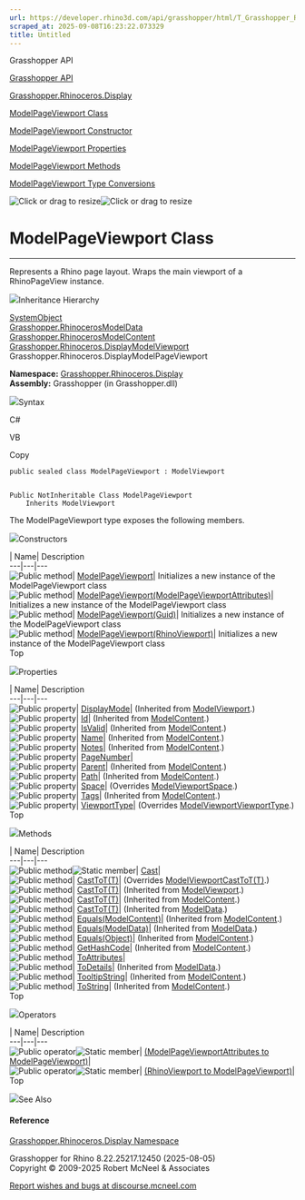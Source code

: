 ```yaml
---
url: https://developer.rhino3d.com/api/grasshopper/html/T_Grasshopper_Rhinoceros_Display_ModelPageViewport.htm
scraped_at: 2025-09-08T16:23:22.073329
title: Untitled
---
```


Grasshopper API

[Grasshopper API](../html/723c01da-9986-4db2-8f53-6f3a7494df75.htm
"Grasshopper API")

[Grasshopper.Rhinoceros.Display](../html/N_Grasshopper_Rhinoceros_Display.htm
"Grasshopper.Rhinoceros.Display")

[ModelPageViewport
Class](../html/T_Grasshopper_Rhinoceros_Display_ModelPageViewport.htm
"ModelPageViewport Class")

[ModelPageViewport Constructor
](../html/Overload_Grasshopper_Rhinoceros_Display_ModelPageViewport__ctor.htm
"ModelPageViewport Constructor ")

[ModelPageViewport
Properties](../html/Properties_T_Grasshopper_Rhinoceros_Display_ModelPageViewport.htm
"ModelPageViewport Properties")

[ModelPageViewport
Methods](../html/Methods_T_Grasshopper_Rhinoceros_Display_ModelPageViewport.htm
"ModelPageViewport Methods")

[ModelPageViewport Type
Conversions](../html/Operators_T_Grasshopper_Rhinoceros_Display_ModelPageViewport.htm
"ModelPageViewport Type Conversions")

![Click or drag to resize](../icons/TocOpen.gif)![Click or drag to
resize](../icons/TocClose.gif)

# ModelPageViewport Class  
  
---  
  
Represents a Rhino page layout. Wraps the main viewport of a RhinoPageView
instance.

![](../icons/SectionExpanded.png)Inheritance Hierarchy

[SystemObject](https://docs.microsoft.com/dotnet/api/system.object)  
[Grasshopper.RhinocerosModelData](T_Grasshopper_Rhinoceros_ModelData.htm)  
[Grasshopper.RhinocerosModelContent](T_Grasshopper_Rhinoceros_ModelContent.htm)  
[Grasshopper.Rhinoceros.DisplayModelViewport](T_Grasshopper_Rhinoceros_Display_ModelViewport.htm)  
Grasshopper.Rhinoceros.DisplayModelPageViewport  

**Namespace:**
[Grasshopper.Rhinoceros.Display](N_Grasshopper_Rhinoceros_Display.htm)  
**Assembly:** Grasshopper (in Grasshopper.dll)

![](../icons/SectionExpanded.png)Syntax

C#

VB

Copy

    
    
    public sealed class ModelPageViewport : ModelViewport
    
    
    Public NotInheritable Class ModelPageViewport
    	Inherits ModelViewport

The ModelPageViewport type exposes the following members.

![](../icons/SectionExpanded.png)Constructors

| Name| Description  
---|---|---  
![Public method](../icons/pubmethod.gif)|
[ModelPageViewport](M_Grasshopper_Rhinoceros_Display_ModelPageViewport__ctor.htm)|
Initializes a new instance of the ModelPageViewport class  
![Public method](../icons/pubmethod.gif)|
[ModelPageViewport(ModelPageViewportAttributes)](M_Grasshopper_Rhinoceros_Display_ModelPageViewport__ctor_1.htm)|
Initializes a new instance of the ModelPageViewport class  
![Public method](../icons/pubmethod.gif)|
[ModelPageViewport(Guid)](M_Grasshopper_Rhinoceros_Display_ModelPageViewport__ctor_3.htm)|
Initializes a new instance of the ModelPageViewport class  
![Public method](../icons/pubmethod.gif)|
[ModelPageViewport(RhinoViewport)](M_Grasshopper_Rhinoceros_Display_ModelPageViewport__ctor_2.htm)|
Initializes a new instance of the ModelPageViewport class  
Top

![](../icons/SectionExpanded.png)Properties

| Name| Description  
---|---|---  
![Public property](../icons/pubproperty.gif)|
[DisplayMode](P_Grasshopper_Rhinoceros_Display_ModelViewport_DisplayMode.htm)|
(Inherited from
[ModelViewport](T_Grasshopper_Rhinoceros_Display_ModelViewport.htm).)  
![Public property](../icons/pubproperty.gif)|
[Id](P_Grasshopper_Rhinoceros_ModelContent_Id.htm)|  (Inherited from
[ModelContent](T_Grasshopper_Rhinoceros_ModelContent.htm).)  
![Public property](../icons/pubproperty.gif)|
[IsValid](P_Grasshopper_Rhinoceros_ModelContent_IsValid.htm)|  (Inherited from
[ModelContent](T_Grasshopper_Rhinoceros_ModelContent.htm).)  
![Public property](../icons/pubproperty.gif)|
[Name](P_Grasshopper_Rhinoceros_ModelContent_Name.htm)|  (Inherited from
[ModelContent](T_Grasshopper_Rhinoceros_ModelContent.htm).)  
![Public property](../icons/pubproperty.gif)|
[Notes](P_Grasshopper_Rhinoceros_ModelContent_Notes.htm)|  (Inherited from
[ModelContent](T_Grasshopper_Rhinoceros_ModelContent.htm).)  
![Public property](../icons/pubproperty.gif)|
[PageNumber](P_Grasshopper_Rhinoceros_Display_ModelPageViewport_PageNumber.htm)|  
![Public property](../icons/pubproperty.gif)|
[Parent](P_Grasshopper_Rhinoceros_ModelContent_Parent.htm)|  (Inherited from
[ModelContent](T_Grasshopper_Rhinoceros_ModelContent.htm).)  
![Public property](../icons/pubproperty.gif)|
[Path](P_Grasshopper_Rhinoceros_ModelContent_Path.htm)|  (Inherited from
[ModelContent](T_Grasshopper_Rhinoceros_ModelContent.htm).)  
![Public property](../icons/pubproperty.gif)|
[Space](P_Grasshopper_Rhinoceros_Display_ModelPageViewport_Space.htm)|
(Overrides
[ModelViewportSpace](P_Grasshopper_Rhinoceros_Display_ModelViewport_Space.htm).)  
![Public property](../icons/pubproperty.gif)|
[Tags](P_Grasshopper_Rhinoceros_ModelContent_Tags.htm)|  (Inherited from
[ModelContent](T_Grasshopper_Rhinoceros_ModelContent.htm).)  
![Public property](../icons/pubproperty.gif)|
[ViewportType](P_Grasshopper_Rhinoceros_Display_ModelPageViewport_ViewportType.htm)|
(Overrides
[ModelViewportViewportType](P_Grasshopper_Rhinoceros_Display_ModelViewport_ViewportType.htm).)  
Top

![](../icons/SectionExpanded.png)Methods

| Name| Description  
---|---|---  
![Public method](../icons/pubmethod.gif)![Static member](../icons/static.gif)|
[Cast](M_Grasshopper_Rhinoceros_Display_ModelPageViewport_Cast.htm)|  
![Public method](../icons/pubmethod.gif)|
[CastToT(T)](M_Grasshopper_Rhinoceros_Display_ModelPageViewport_CastTo__1.htm)|
(Overrides
[ModelViewportCastToT(T)](M_Grasshopper_Rhinoceros_Display_ModelViewport_CastTo__1.htm).)  
![Public method](../icons/pubmethod.gif)|
[CastToT(T)](M_Grasshopper_Rhinoceros_Display_ModelViewport_CastTo__1.htm)|
(Inherited from
[ModelViewport](T_Grasshopper_Rhinoceros_Display_ModelViewport.htm).)  
![Public method](../icons/pubmethod.gif)|
[CastToT(T)](M_Grasshopper_Rhinoceros_ModelContent_CastTo__1.htm)|  (Inherited
from [ModelContent](T_Grasshopper_Rhinoceros_ModelContent.htm).)  
![Public method](../icons/pubmethod.gif)|
[CastToT(T)](M_Grasshopper_Rhinoceros_ModelData_CastTo__1.htm)|  (Inherited
from [ModelData](T_Grasshopper_Rhinoceros_ModelData.htm).)  
![Public method](../icons/pubmethod.gif)|
[Equals(ModelContent)](M_Grasshopper_Rhinoceros_ModelContent_Equals.htm)|
(Inherited from [ModelContent](T_Grasshopper_Rhinoceros_ModelContent.htm).)  
![Public method](../icons/pubmethod.gif)|
[Equals(ModelData)](M_Grasshopper_Rhinoceros_ModelData_Equals.htm)|
(Inherited from [ModelData](T_Grasshopper_Rhinoceros_ModelData.htm).)  
![Public method](../icons/pubmethod.gif)|
[Equals(Object)](M_Grasshopper_Rhinoceros_ModelContent_Equals_1.htm)|
(Inherited from [ModelContent](T_Grasshopper_Rhinoceros_ModelContent.htm).)  
![Public method](../icons/pubmethod.gif)|
[GetHashCode](M_Grasshopper_Rhinoceros_ModelContent_GetHashCode.htm)|
(Inherited from [ModelContent](T_Grasshopper_Rhinoceros_ModelContent.htm).)  
![Public method](../icons/pubmethod.gif)|
[ToAttributes](M_Grasshopper_Rhinoceros_Display_ModelPageViewport_ToAttributes.htm)|  
![Public method](../icons/pubmethod.gif)|
[ToDetails](M_Grasshopper_Rhinoceros_ModelData_ToDetails.htm)|  (Inherited
from [ModelData](T_Grasshopper_Rhinoceros_ModelData.htm).)  
![Public method](../icons/pubmethod.gif)|
[TooltipString](M_Grasshopper_Rhinoceros_ModelContent_TooltipString.htm)|
(Inherited from [ModelContent](T_Grasshopper_Rhinoceros_ModelContent.htm).)  
![Public method](../icons/pubmethod.gif)|
[ToString](M_Grasshopper_Rhinoceros_ModelContent_ToString.htm)|  (Inherited
from [ModelContent](T_Grasshopper_Rhinoceros_ModelContent.htm).)  
Top

![](../icons/SectionExpanded.png)Operators

| Name| Description  
---|---|---  
![Public operator](../icons/puboperator.gif)![Static
member](../icons/static.gif)| [(ModelPageViewportAttributes to
ModelPageViewport)](M_Grasshopper_Rhinoceros_Display_ModelPageViewport_op_Implicit.htm)|  
![Public operator](../icons/puboperator.gif)![Static
member](../icons/static.gif)| [(RhinoViewport to
ModelPageViewport)](M_Grasshopper_Rhinoceros_Display_ModelPageViewport_op_Implicit_1.htm)|  
Top

![](../icons/SectionExpanded.png)See Also

#### Reference

[Grasshopper.Rhinoceros.Display
Namespace](N_Grasshopper_Rhinoceros_Display.htm)

Grasshopper for Rhino 8.22.25217.12450 (2025-08-05)  
Copyright © 2009-2025 Robert McNeel & Associates

[Report wishes and bugs at
discourse.mcneel.com](https://discourse.mcneel.com/c/grasshopper)

